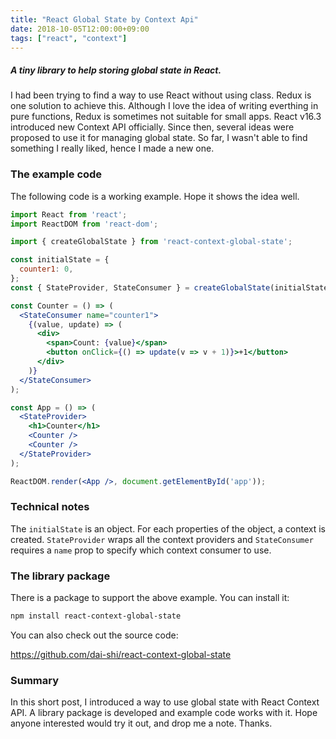 ```yaml
---
title: "React Global State by Context Api"
date: 2018-10-05T12:00:00+09:00
tags: ["react", "context"]
---
```


##### A tiny library to help storing global state in React.

I had been trying to find a way to use React without using class. Redux is one solution to achieve this. Although I love the idea of writing everthing in pure functions, Redux is sometimes not suitable for small apps. React v16.3 introduced new Context API officially. Since then, several ideas were proposed to use it for managing global state. So far, I wasn't able to find something I really liked, hence I made a new one.

### The example code

The following code is a working example. Hope it shows the idea well.

```jsx
import React from 'react';
import ReactDOM from 'react-dom';

import { createGlobalState } from 'react-context-global-state';

const initialState = {
  counter1: 0,
};
const { StateProvider, StateConsumer } = createGlobalState(initialState);

const Counter = () => (
  <StateConsumer name="counter1">
    {(value, update) => (
      <div>
        <span>Count: {value}</span>
        <button onClick={() => update(v => v + 1)}>+1</button>
      </div>
    )}
  </StateConsumer>
);

const App = () => (
  <StateProvider>
    <h1>Counter</h1>
    <Counter />
    <Counter />
  </StateProvider>
);

ReactDOM.render(<App />, document.getElementById('app'));
```

### Technical notes

The `initialState` is an object. For each properties of the object, a context is created. `StateProvider` wraps all the context providers and `StateConsumer` requires a `name` prop to specify which context consumer to use.

### The library package

There is a package to support the above example. You can install it:

```bash
npm install react-context-global-state
```

You can also check out the source code:

https://github.com/dai-shi/react-context-global-state

### Summary

In this short post, I introduced a way to use global state with React Context API. A library package is developed and example code works with it. Hope anyone interested would try it out, and drop me a note. Thanks.
